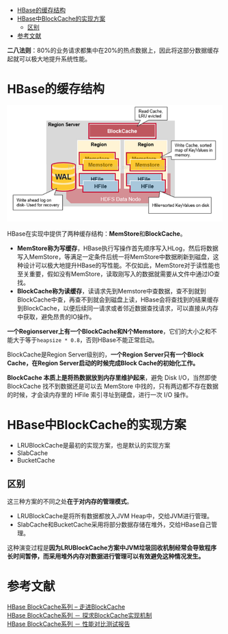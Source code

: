 * [HBase的缓存结构](#hbase的缓存结构)
* [HBase中BlockCache的实现方案](#hbase中blockcache的实现方案)
    * [区别](#区别)
* [参考文献](#参考文献)


**二八法则**：80%的业务请求都集中在20%的热点数据上，因此将这部分数据缓存起就可以极大地提升系统性能。

# HBase的缓存结构
![缓存结构](https://raw.githubusercontent.com/Andr-Robot/iMarkdownPhotos/master/Res/HBaseBlockCache.png)

HBase在实现中提供了两种缓存结构：**MemStore**和**BlockCache**。
- **MemStore称为写缓存**，HBase执行写操作首先顺序写入HLog，然后将数据写入MemStore，等满足一定条件后统一将MemStore中数据刷新到磁盘，这种设计可以极大地提升HBase的写性能。不仅如此，MemStore对于读性能也至关重要，假如没有MemStore，读取刚写入的数据就需要从文件中通过IO查找。
- **BlockCache称为读缓存**，读请求先到Memstore中查数据，查不到就到BlockCache中查，再查不到就会到磁盘上读，HBase会将查找到的结果缓存到BlockCache，以便后续同一请求或者邻近数据查找请求，可以直接从内存中获取，避免昂贵的IO操作。

**一个Regionserver上有一个BlockCache和N个Memstore**，它们的大小之和不能大于等于`heapsize * 0.8`，否则HBase不能正常启动。

BlockCache是Region Server级别的，**一个Region Server只有一个Block Cache，在Region Server启动的时候完成Block Cache的初始化工作。**    

**BlockCache 本质上是将热数据放到内存里维护起来**，避免 Disk I/O，当然即使 BlockCache 找不到数据还是可以去 MemStore 中找的，只有两边都不存在数据的时候，才会读内存里的 HFile 索引寻址到硬盘，进行一次 I/O 操作。

# HBase中BlockCache的实现方案
- LRUBlockCache是最初的实现方案，也是默认的实现方案
- SlabCache
- BucketCache

## 区别
这三种方案的不同之处**在于对内存的管理模式**。
- LRUBlockCache是将所有数据都放入JVM Heap中，交给JVM进行管理。
- SlabCache和BucketCache采用将部分数据存储在堆外，交给HBase自己管理。
 
这种演变过程是**因为LRUBlockCache方案中JVM垃圾回收机制经常会导致程序长时间暂停，而采用堆外内存对数据进行管理可以有效避免这种情况发生。**


# 参考文献
[HBase BlockCache系列 – 走进BlockCache](http://hbasefly.com/2016/04/08/hbase-blockcache-1/)     
[HBase BlockCache系列 － 探求BlockCache实现机制](http://hbasefly.com/2016/04/26/hbase-blockcache-2/)    
[HBase BlockCache系列 － 性能对比测试报告](http://hbasefly.com/2016/05/06/hbase-blockcache-3/)     
